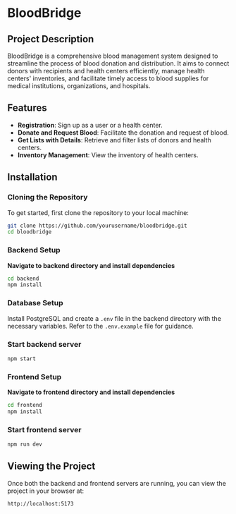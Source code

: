 # BloodBridge

## Project Description

BloodBridge is a comprehensive blood management system designed to streamline the process of blood donation and distribution. It aims to connect donors with recipients and health centers efficiently, manage health centers' inventories, and facilitate timely access to blood supplies for medical institutions, organizations, and hospitals.

## Features

- **Registration**: Sign up as a user or a health center.
- **Donate and Request Blood**: Facilitate the donation and request of blood.
- **Get Lists with Details**: Retrieve and filter lists of donors and health centers.
- **Inventory Management**: View the inventory of health centers.

## Installation

### Cloning the Repository

To get started, first clone the repository to your local machine:

```bash
git clone https://github.com/yourusername/bloodbridge.git
cd bloodbridge
```
### Backend Setup

**Navigate to backend directory and install dependencies** 
```bash
cd backend
npm install
```

### Database Setup
Install PostgreSQL and create a `.env` file in the backend directory with the necessary variables. Refer to the `.env.example` file for guidance.

### Start backend server
```bash
npm start
```
### Frontend Setup

**Navigate to frontend directory and install dependencies** 
```bash
cd frontend
npm install
```

### Start frontend server
```bash
npm run dev
```

## Viewing the Project
Once both the backend and frontend servers are running, you can view the project in your browser at:
```bash
http://localhost:5173
```



